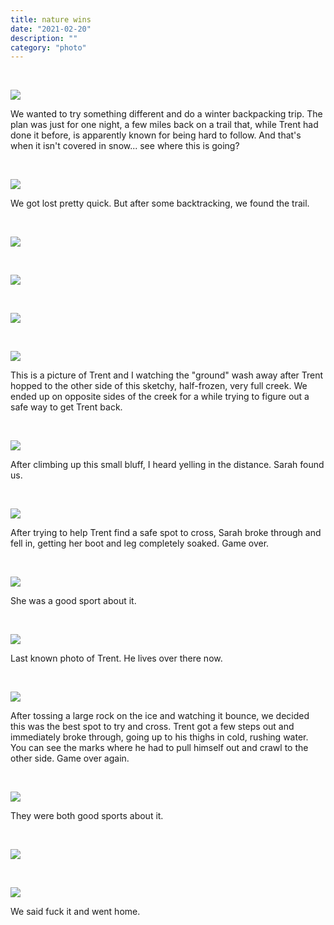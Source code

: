 ```yaml
---
title: nature wins
date: "2021-02-20"
description: ""
category: "photo"
---
```


&nbsp;

![ ](https://sosphotoblog.s3.us-east-2.amazonaws.com/blog/2021/2021-02-20/hike-1.jpg)

We wanted to try something different and do a winter backpacking trip. The plan was just for one night, a few miles back on a trail that, while Trent had done it before, is apparently known for being hard to follow. And that's when it isn't covered in snow... see where this is going?

&nbsp;

![ ](https://sosphotoblog.s3.us-east-2.amazonaws.com/blog/2021/2021-02-20/hike-2.jpg)

We got lost pretty quick. But after some backtracking, we found the trail.

&nbsp;

![ ](https://sosphotoblog.s3.us-east-2.amazonaws.com/blog/2021/2021-02-20/hike-3.jpg)

&nbsp;

![ ](https://sosphotoblog.s3.us-east-2.amazonaws.com/blog/2021/2021-02-20/hike-4.jpg)

&nbsp;

![ ](https://sosphotoblog.s3.us-east-2.amazonaws.com/blog/2021/2021-02-20/hike-5.jpg)

&nbsp;

![ ](https://sosphotoblog.s3.us-east-2.amazonaws.com/blog/2021/2021-02-20/hike-6.jpg)

This is a picture of Trent and I watching the "ground" wash away after Trent hopped to the other side of this sketchy, half-frozen, very full creek. We ended up on opposite sides of the creek for a while trying to figure out a safe way to get Trent back.

&nbsp;

![ ](https://sosphotoblog.s3.us-east-2.amazonaws.com/blog/2021/2021-02-20/hike-7.jpg)

After climbing up this small bluff, I heard yelling in the distance. Sarah found us.

&nbsp;

![ ](https://sosphotoblog.s3.us-east-2.amazonaws.com/blog/2021/2021-02-20/hike-8.jpg)

After trying to help Trent find a safe spot to cross, Sarah broke through and fell in, getting her boot and leg completely soaked. Game over.

&nbsp;

![ ](https://sosphotoblog.s3.us-east-2.amazonaws.com/blog/2021/2021-02-20/hike-11.jpg)

She was a good sport about it.

&nbsp;

![ ](https://sosphotoblog.s3.us-east-2.amazonaws.com/blog/2021/2021-02-20/hike-12.jpg)

Last known photo of Trent. He lives over there now.

&nbsp;

![ ](https://sosphotoblog.s3.us-east-2.amazonaws.com/blog/2021/2021-02-20/hike-13.jpg)

After tossing a large rock on the ice and watching it bounce, we decided this was the best spot to try and cross. Trent got a few steps out and immediately broke through, going up to his thighs in cold, rushing water. You can see the marks where he had to pull himself out and crawl to the other side. Game over again.

&nbsp;

![ ](https://sosphotoblog.s3.us-east-2.amazonaws.com/blog/2021/2021-02-20/hike-14.jpg)

They were both good sports about it.

&nbsp;

![ ](https://sosphotoblog.s3.us-east-2.amazonaws.com/blog/2021/2021-02-20/hike-16.jpg)

&nbsp;

![ ](https://sosphotoblog.s3.us-east-2.amazonaws.com/blog/2021/2021-02-20/hike-17.jpg)

We said fuck it and went home.
